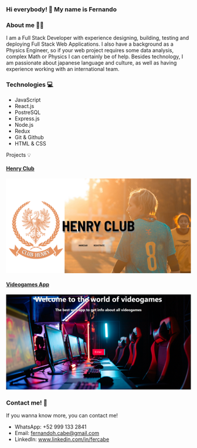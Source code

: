 ### Hi everybody! 👋 My name is Fernando

### About me 👨‍💻
I am a Full Stack Developer with experience designing, building, testing and deploying Full Stack Web Applications. I also have a background as a Physics Engineer, so if your web project requires some data analysis, complex Math or Physics I can certainly be of help. Besides technology, I am passionate about japanese language and culture, as well as having experience working with an international team.


### Technologies 💻
- JavaScript
- React.js
- PostreSQL
- Express.js
- Node.js
- Redux
- Git & Github
- HTML & CSS

Projects 💡
#### [Henry Club](https://club-henry.vercel.app/)
![alt text](https://github.com/FernandoCarrilloBerdugo/FernandoCarrilloBerdugo/blob/main/henryclub.PNG?raw=true)

#### [Videogames App](https://videogame-pi.vercel.app/)
![alt text](https://github.com/FernandoCarrilloBerdugo/FernandoCarrilloBerdugo/blob/main/videogamesapp.PNG?raw=true)

### Contact me! 📱

If you wanna know more, you can contact me!
- WhatsApp: +52 999 133 2841
- Email: fernandoh.cabe@gmail.com
- LinkedIn: www.linkedin.com/in/fercabe

<!--
**FernandoCarrilloBerdugo/FernandoCarrilloBerdugo** is a ✨ _special_ ✨ repository because its `README.md` (this file) appears on your GitHub profile.

Here are some ideas to get you started:

- 🔭 I’m currently working on ...
- 🌱 I’m currently learning ...
- 👯 I’m looking to collaborate on ...
- 🤔 I’m looking for help with ...
- 💬 Ask me about ...
- 📫 How to reach me: ...
- 😄 Pronouns: ...
- ⚡ Fun fact: ...
-->
